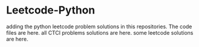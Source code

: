 # Leetcode-Python
adding the python leetcode problem solutions in this repositories. 
The code files are here.
all CTCI problems solutions are here.
some leetcode solutions are here.























































































































































































































































































































































































































































































































































































































































































































